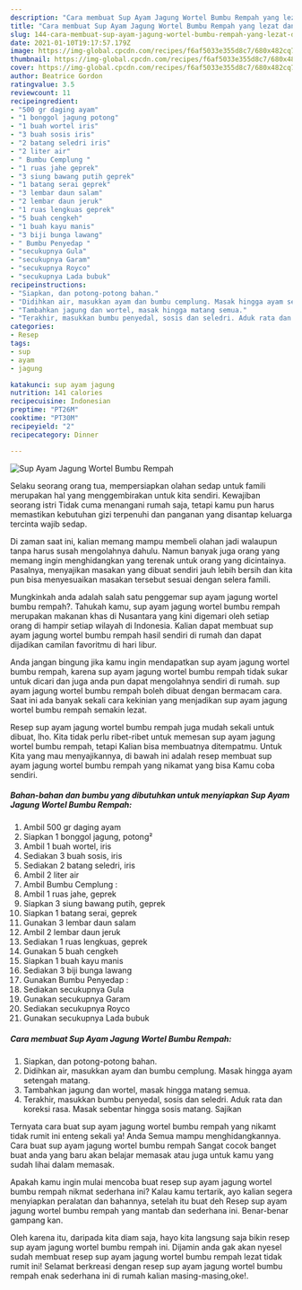 ```yaml
---
description: "Cara membuat Sup Ayam Jagung Wortel Bumbu Rempah yang lezat dan Mudah Dibuat"
title: "Cara membuat Sup Ayam Jagung Wortel Bumbu Rempah yang lezat dan Mudah Dibuat"
slug: 144-cara-membuat-sup-ayam-jagung-wortel-bumbu-rempah-yang-lezat-dan-mudah-dibuat
date: 2021-01-10T19:17:57.179Z
image: https://img-global.cpcdn.com/recipes/f6af5033e355d8c7/680x482cq70/sup-ayam-jagung-wortel-bumbu-rempah-foto-resep-utama.jpg
thumbnail: https://img-global.cpcdn.com/recipes/f6af5033e355d8c7/680x482cq70/sup-ayam-jagung-wortel-bumbu-rempah-foto-resep-utama.jpg
cover: https://img-global.cpcdn.com/recipes/f6af5033e355d8c7/680x482cq70/sup-ayam-jagung-wortel-bumbu-rempah-foto-resep-utama.jpg
author: Beatrice Gordon
ratingvalue: 3.5
reviewcount: 11
recipeingredient:
- "500 gr daging ayam"
- "1 bonggol jagung potong"
- "1 buah wortel iris"
- "3 buah sosis iris"
- "2 batang seledri iris"
- "2 liter air"
- " Bumbu Cemplung "
- "1 ruas jahe geprek"
- "3 siung bawang putih geprek"
- "1 batang serai geprek"
- "3 lembar daun salam"
- "2 lembar daun jeruk"
- "1 ruas lengkuas geprek"
- "5 buah cengkeh"
- "1 buah kayu manis"
- "3 biji bunga lawang"
- " Bumbu Penyedap "
- "secukupnya Gula"
- "secukupnya Garam"
- "secukupnya Royco"
- "secukupnya Lada bubuk"
recipeinstructions:
- "Siapkan, dan potong-potong bahan."
- "Didihkan air, masukkan ayam dan bumbu cemplung. Masak hingga ayam setengah matang."
- "Tambahkan jagung dan wortel, masak hingga matang semua."
- "Terakhir, masukkan bumbu penyedal, sosis dan seledri. Aduk rata dan koreksi rasa. Masak sebentar hingga sosis matang. Sajikan"
categories:
- Resep
tags:
- sup
- ayam
- jagung

katakunci: sup ayam jagung 
nutrition: 141 calories
recipecuisine: Indonesian
preptime: "PT26M"
cooktime: "PT30M"
recipeyield: "2"
recipecategory: Dinner

---
```



![Sup Ayam Jagung Wortel Bumbu Rempah](https://img-global.cpcdn.com/recipes/f6af5033e355d8c7/680x482cq70/sup-ayam-jagung-wortel-bumbu-rempah-foto-resep-utama.jpg)

Selaku seorang orang tua, mempersiapkan olahan sedap untuk famili merupakan hal yang menggembirakan untuk kita sendiri. Kewajiban seorang istri Tidak cuma menangani rumah saja, tetapi kamu pun harus memastikan kebutuhan gizi terpenuhi dan panganan yang disantap keluarga tercinta wajib sedap.

Di zaman  saat ini, kalian memang mampu membeli olahan jadi walaupun tanpa harus susah mengolahnya dahulu. Namun banyak juga orang yang memang ingin menghidangkan yang terenak untuk orang yang dicintainya. Pasalnya, menyajikan masakan yang dibuat sendiri jauh lebih bersih dan kita pun bisa menyesuaikan masakan tersebut sesuai dengan selera famili. 



Mungkinkah anda adalah salah satu penggemar sup ayam jagung wortel bumbu rempah?. Tahukah kamu, sup ayam jagung wortel bumbu rempah merupakan makanan khas di Nusantara yang kini digemari oleh setiap orang di hampir setiap wilayah di Indonesia. Kalian dapat membuat sup ayam jagung wortel bumbu rempah hasil sendiri di rumah dan dapat dijadikan camilan favoritmu di hari libur.

Anda jangan bingung jika kamu ingin mendapatkan sup ayam jagung wortel bumbu rempah, karena sup ayam jagung wortel bumbu rempah tidak sukar untuk dicari dan juga anda pun dapat mengolahnya sendiri di rumah. sup ayam jagung wortel bumbu rempah boleh dibuat dengan bermacam cara. Saat ini ada banyak sekali cara kekinian yang menjadikan sup ayam jagung wortel bumbu rempah semakin lezat.

Resep sup ayam jagung wortel bumbu rempah juga mudah sekali untuk dibuat, lho. Kita tidak perlu ribet-ribet untuk memesan sup ayam jagung wortel bumbu rempah, tetapi Kalian bisa membuatnya ditempatmu. Untuk Kita yang mau menyajikannya, di bawah ini adalah resep membuat sup ayam jagung wortel bumbu rempah yang nikamat yang bisa Kamu coba sendiri.

<!--inarticleads1-->

##### Bahan-bahan dan bumbu yang dibutuhkan untuk menyiapkan Sup Ayam Jagung Wortel Bumbu Rempah:

1. Ambil 500 gr daging ayam
1. Siapkan 1 bonggol jagung, potong²
1. Ambil 1 buah wortel, iris
1. Sediakan 3 buah sosis, iris
1. Sediakan 2 batang seledri, iris
1. Ambil 2 liter air
1. Ambil  Bumbu Cemplung :
1. Ambil 1 ruas jahe, geprek
1. Siapkan 3 siung bawang putih, geprek
1. Siapkan 1 batang serai, geprek
1. Gunakan 3 lembar daun salam
1. Ambil 2 lembar daun jeruk
1. Sediakan 1 ruas lengkuas, geprek
1. Gunakan 5 buah cengkeh
1. Siapkan 1 buah kayu manis
1. Sediakan 3 biji bunga lawang
1. Gunakan  Bumbu Penyedap :
1. Sediakan secukupnya Gula
1. Gunakan secukupnya Garam
1. Sediakan secukupnya Royco
1. Gunakan secukupnya Lada bubuk




<!--inarticleads2-->

##### Cara membuat Sup Ayam Jagung Wortel Bumbu Rempah:

1. Siapkan, dan potong-potong bahan.
1. Didihkan air, masukkan ayam dan bumbu cemplung. Masak hingga ayam setengah matang.
1. Tambahkan jagung dan wortel, masak hingga matang semua.
1. Terakhir, masukkan bumbu penyedal, sosis dan seledri. Aduk rata dan koreksi rasa. Masak sebentar hingga sosis matang. Sajikan




Ternyata cara buat sup ayam jagung wortel bumbu rempah yang nikamt tidak rumit ini enteng sekali ya! Anda Semua mampu menghidangkannya. Cara buat sup ayam jagung wortel bumbu rempah Sangat cocok banget buat anda yang baru akan belajar memasak atau juga untuk kamu yang sudah lihai dalam memasak.

Apakah kamu ingin mulai mencoba buat resep sup ayam jagung wortel bumbu rempah nikmat sederhana ini? Kalau kamu tertarik, ayo kalian segera menyiapkan peralatan dan bahannya, setelah itu buat deh Resep sup ayam jagung wortel bumbu rempah yang mantab dan sederhana ini. Benar-benar gampang kan. 

Oleh karena itu, daripada kita diam saja, hayo kita langsung saja bikin resep sup ayam jagung wortel bumbu rempah ini. Dijamin anda gak akan nyesel sudah membuat resep sup ayam jagung wortel bumbu rempah lezat tidak rumit ini! Selamat berkreasi dengan resep sup ayam jagung wortel bumbu rempah enak sederhana ini di rumah kalian masing-masing,oke!.

